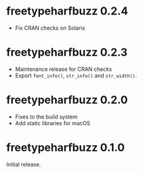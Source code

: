 
# freetypeharfbuzz 0.2.4

* Fix CRAN checks on Solaris


# freetypeharfbuzz 0.2.3


* Maintenance release for CRAN checks
* Export `font_info()`, `str_info()` and `str_width()`.


# freetypeharfbuzz 0.2.0

* Fixes to the build system
* Add static libraries for macOS


# freetypeharfbuzz 0.1.0

Initial release.
